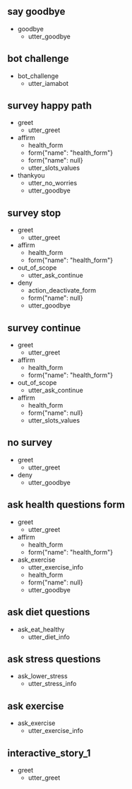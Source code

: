 ## say goodbye
* goodbye
  - utter_goodbye

## bot challenge
* bot_challenge
  - utter_iamabot

## survey happy path
* greet
    - utter_greet
* affirm
    - health_form
    - form{"name": "health_form"}
    - form{"name": null}
    - utter_slots_values
* thankyou
    - utter_no_worries
    - utter_goodbye

## survey stop
* greet
    - utter_greet
* affirm
    - health_form
    - form{"name": "health_form"}
* out_of_scope
    - utter_ask_continue
* deny
    - action_deactivate_form
    - form{"name": null}
    - utter_goodbye

## survey continue
* greet
    - utter_greet
* affirm
    - health_form
    - form{"name": "health_form"}
* out_of_scope
    - utter_ask_continue
* affirm
    - health_form
    - form{"name": null}
    - utter_slots_values

## no survey
* greet
    - utter_greet
* deny
    - utter_goodbye

## ask health questions form
* greet
    - utter_greet
* affirm
    - health_form
    - form{"name": "health_form"}
* ask_exercise
    - utter_exercise_info
    - health_form
    - form{"name": null}
    - utter_goodbye

## ask diet questions
* ask_eat_healthy
    - utter_diet_info

## ask stress questions
* ask_lower_stress
    - utter_stress_info

## ask exercise
* ask_exercise
    - utter_exercise_info
## interactive_story_1
* greet
    - utter_greet
